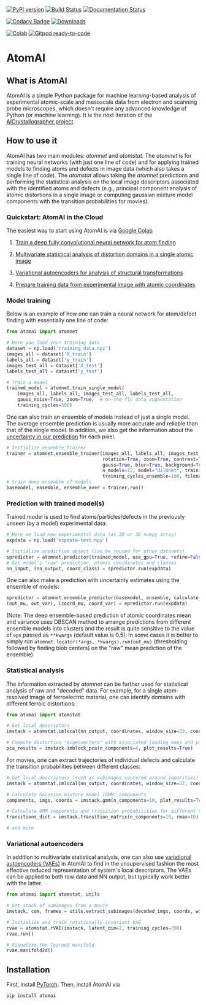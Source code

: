 [![PyPI version](https://badge.fury.io/py/atomai.svg)](https://badge.fury.io/py/atomai)
[![Build Status](https://travis-ci.com/ziatdinovmax/atomai.svg?branch=master)](https://travis-ci.com/ziatdinovmax/atomai)
[![Documentation Status](https://readthedocs.org/projects/atomai/badge/?version=latest)](https://atomai.readthedocs.io/en/latest/?badge=latest)

[![Codacy Badge](https://api.codacy.com/project/badge/Grade/8fa8829627f040dda46e2dc30e48aca1)](https://app.codacy.com/manual/ziatdinovmax/atomai?utm_source=github.com&utm_medium=referral&utm_content=ziatdinovmax/atomai&utm_campaign=Badge_Grade_Dashboard)
[![Downloads](https://pepy.tech/badge/atomai/month)](https://pepy.tech/project/atomai/month)

[![Colab](https://colab.research.google.com/assets/colab-badge.svg)](https://colab.research.google.com/github/ziatdinovmax/atomai/blob/master/examples/notebooks/Quickstart_AtomAI_in_the_Cloud.ipynb)
[![Gitpod ready-to-code](https://img.shields.io/badge/Gitpod-ready--to--code-blue?logo=gitpod)](https://gitpod.io/#https://github.com/ziatdinovmax/atomai)

# AtomAI

## What is AtomAI

AtomAI is a simple Python package for machine learning-based analysis of experimental atomic-scale and mesoscale data from electron and scanning probe microscopes, which doesn't require any advanced knowledge of Python (or machine learning). It is the next iteration of the [AICrystallographer project](https://github.com/pycroscopy/AICrystallographer).

## How to use it

AtomAI has two main modules: *atomnet* and *atomstat*. The *atomnet* is for training neural networks (with just one line of code) and for applying trained models to finding atoms and defects in image data (which also takes  a single line of code). The *atomstat* allows taking the *atomnet* predictions and performing the statistical analysis on the local image descriptors associated with the identified atoms and defects (e.g., principal component analysis of atomic distortions in a single image or computing gaussian mixture model components with the transition probabilities for movies).

### Quickstart: AtomAI in the Cloud

The easiest way to start using AtomAI is via [Google Colab](https://colab.research.google.com/notebooks/intro.ipynb) 

1) [Train a deep fully convolutional neural network for atom finding](https://colab.research.google.com/github/ziatdinovmax/atomai/blob/master/examples/notebooks/atomai_atomnet.ipynb)

2) [Multivariate statistical analysis of distortion domains in a single atomic image](https://colab.research.google.com/github/ziatdinovmax/atomai/blob/master/examples/notebooks/atomai_atomstat.ipynb)

3) [Variational autoencoders for analysis of structural transformations](https://colab.research.google.com/github/ziatdinovmax/atomai/blob/master/examples/notebooks/atomai_vae.ipynb)

4) [Prepare training data from experimental image with atomic coordinates](https://colab.research.google.com/github/ziatdinovmax/atomai/blob/master/examples/notebooks/atomai_training_data.ipynb)

### Model training
Below is an example of how one can train a neural network for atom/defect finding with essentially one line of code:

```python
from atomai import atomnet

# Here you load your training data
dataset = np.load('training_data.npz')
images_all = dataset['X_train']
labels_all = dataset['y_train']
images_test_all = dataset['X_test']
labels_test_all = dataset['y_test']

# Train a model
trained_model = atomnet.train_single_model(
    images_all, labels_all, images_test_all, labels_test_all,
    gauss_noise=True, zoom=True,  # on-the-fly data augmentation
    training_cycles=500)  
```

One can also train an ensemble of models instead of just a single model. The average ensemble prediction is usually more accurate and reliable than that of the single model. In addition, we also get the information about the [uncertainty in our prediction](https://arxiv.org/abs/1612.01474) for each pixel.

```python
# Initialize ensemble trainer
trainer = atomnet.ensemble_trainer(images_all, labels_all, images_test_all, labels_test_all,
                                   rotation=True, zoom=True, contrast=True, # On-the fly data augmentation
                                   gauss=True, blur=True, background=True, # On-the fly data augmentation
                                   n_models=12, model="dilUnet", training_cycles_base=1000,
                                   training_cycles_ensemble=100, filename='ensemble')
# train deep ensemble of models
basemodel, ensemble, ensemble_aver = trainer.run()
```

### Prediction with trained model(s)

Trained model is used to find atoms/particles/defects in the previously unseen (by a model) experimental data:

```python
# Here we load new experimental data (as 2D or 3D numpy array)
expdata = np.load('expdata-test.npy')

# Initialize oredictive object (can be reused for other datasets)
spredictor = atomnet.predictor(trained_model, use_gpu=True, refine=False)
# Get model's "raw" prediction, atomic coordinates and classes
nn_input, (nn_output, coord_class) = spredictor.run(expdata)
```

One can also make a prediction with uncertainty estimates using the ensemble of models:
```python
epredictor = atomnet.ensemble_predictor(basemodel, ensemble, calculate_coordinates=True)
(out_mu, out_var), (coord_mu, coord_var) = epredictor.run(expdata)
```

(Note: The deep ensemble-based prediction of atomic coordinates mean and variance uses DBSCAN method to arrange predictions from different ensemble models into clusters and the result is quite sensitive to the value of ```eps``` passed as ```**kwargs``` (default value is 0.5). In some cases it is better to simply run ```atomnet.locator(*args, *kwargs).run(out_mu)``` (thresholding followed by finding blob centers) on the "raw" mean prediction of the ensemble)

### Statistical analysis

The information extracted by *atomnet* can be further used for statistical analysis of raw and "decoded" data. For example, for a single atom-resolved image of ferroelectric material, one can identify domains with different ferroic distortions:

```python
from atomai import atomstat

# Get local descriptors
imstack = atomstat.imlocal(nn_output, coordinates, window_size=32, coord_class=1)

# Compute distortion "eigenvectors" with associated loading maps and plot results:
pca_results = imstack.imblock_pca(n_components=4, plot_results=True)
```

For movies, one can extract trajectories of individual defects and calculate the transition probabilities between different classes:

```python
# Get local descriptors (such as subimages centered around impurities)
imstack = atomstat.imlocal(nn_output, coordinates, window_size=32, coord_class=1)

# Calculate Gaussian mixture model (GMM) components
components, imgs, coords = imstack.gmm(n_components=10, plot_results=True)

# Calculate GMM components and transition probabilities for different trajectories
transitions_dict = imstack.transition_matrix(n_components=10, rmax=10)

# and more
```
### Variational autoencoders

In addition to multivariate statistical analysis, one can also use [variational autoencoders (VAEs)](https://arxiv.org/abs/1906.02691) in AtomAI to find in the unsupervised fashion the most effective reduced representation of system's local descriptors. The VAEs can be applied to both raw data and NN output, but typically work better with the latter.
```python
from atomai import atomstat, utils

# Get stack of subimages from a movie
imstack, com, frames = utils.extract_subimages(decoded_imgs, coords, window_size=32)

# Initialize and train rotationally-invariant VAE
rvae = atomstat.rVAE(imstack, latent_dim=2, training_cycles=200)
rvae.run()

# Visualize the learned manifold
rvae.manifold2d()
```

## Installation
First, install [PyTorch](https://pytorch.org/get-started/locally/). Then, install AtomAI via

```bash
pip install atomai
```
